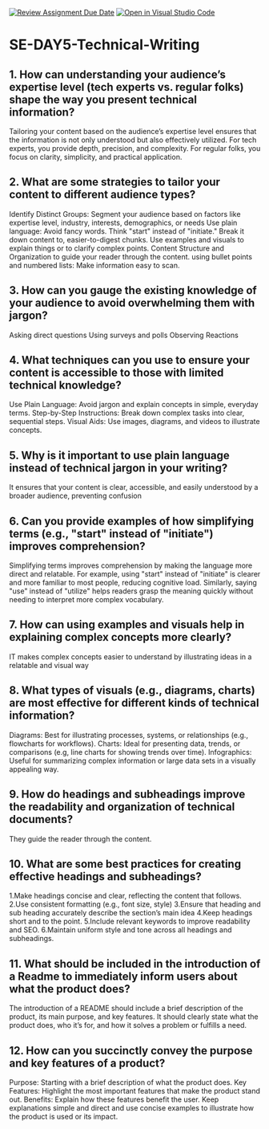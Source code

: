 [![Review Assignment Due Date](https://classroom.github.com/assets/deadline-readme-button-22041afd0340ce965d47ae6ef1cefeee28c7c493a6346c4f15d667ab976d596c.svg)](https://classroom.github.com/a/zsAR-pyY)
[![Open in Visual Studio Code](https://classroom.github.com/assets/open-in-vscode-2e0aaae1b6195c2367325f4f02e2d04e9abb55f0b24a779b69b11b9e10269abc.svg)](https://classroom.github.com/online_ide?assignment_repo_id=15649248&assignment_repo_type=AssignmentRepo)
# SE-DAY5-Technical-Writing
## 1. How can understanding your audience’s expertise level (tech experts vs. regular folks) shape the way you present technical information?
Tailoring your content based on the audience’s expertise level ensures that the information is not only understood but also effectively utilized. For tech experts, you provide depth, precision, and complexity. For regular folks, you focus on clarity, simplicity, and practical application.

## 2. What are some strategies to tailor your content to different audience types?
Identify Distinct Groups: Segment your audience based on factors like expertise level, industry, interests, demographics, or needs
Use plain language: Avoid fancy words. Think "start" instead of "initiate."
Break it down content to,  easier-to-digest chunks.
Use examples and visuals to explain things or to clarify complex points.
Content Structure and Organization to guide your reader through the content. using bullet points and numbered lists: Make information easy to scan.

## 3. How can you gauge the existing knowledge of your audience to avoid overwhelming them with jargon?
Asking direct questions
Using surveys and polls
Observing Reactions 

## 4. What techniques can you use to ensure your content is accessible to those with limited technical knowledge?
Use Plain Language: Avoid jargon and explain concepts in simple, everyday terms.
Step-by-Step Instructions: Break down complex tasks into clear, sequential steps.
Visual Aids: Use images, diagrams, and videos to illustrate concepts.

## 5. Why is it important to use plain language instead of technical jargon in your writing?
It ensures that your content is clear, accessible, and easily understood by a broader audience, preventing confusion 

## 6. Can you provide examples of how simplifying terms (e.g., "start" instead of "initiate") improves comprehension?
Simplifying terms improves comprehension by making the language more direct and relatable. For example, using "start" instead of "initiate" is clearer and more familiar to most people, reducing cognitive load. Similarly, saying "use" instead of "utilize" helps readers grasp the meaning quickly without needing to interpret more complex vocabulary. 

## 7. How can using examples and visuals help in explaining complex concepts more clearly?
IT makes complex concepts easier to understand by illustrating ideas in a relatable and visual way

## 8. What types of visuals (e.g., diagrams, charts) are most effective for different kinds of technical information?
Diagrams: Best for illustrating processes, systems, or relationships (e.g., flowcharts for workflows).
Charts: Ideal for presenting data, trends, or comparisons (e.g, line charts for showing trends over time).
Infographics: Useful for summarizing complex information or large data sets in a visually appealing way.

## 9. How do headings and subheadings improve the readability and organization of technical documents?
They guide the reader through the content.

## 10. What are some best practices for creating effective headings and subheadings?
1.Make headings concise and clear, reflecting the content that follows.
2.Use consistent formatting (e.g., font size, style) 
3.Ensure that heading and sub heading accurately describe the section’s main idea
4.Keep headings short and to the point.
5.Include relevant keywords to improve readability and SEO.
6.Maintain uniform style and tone across all headings and subheadings.

## 11. What should be included in the introduction of a Readme to immediately inform users about what the product does?
The introduction of a README should include a brief description of the product, its main purpose, and key features. It should clearly state what the product does, who it’s for, and how it solves a problem or fulfills a need.

## 12. How can you succinctly convey the purpose and key features of a product?
Purpose: Starting  with a brief description of what the product does.
Key Features: Highlight the most important features that make the product stand out.
Benefits: Explain how these features benefit the user.
Keep explanations simple and direct and use concise examples to illustrate how the product is used or its impact.
